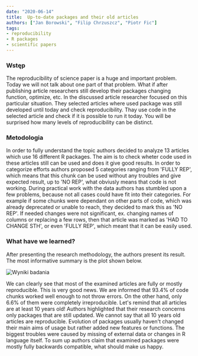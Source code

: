 ```yaml
---
date: "2020-06-14"
title:  Up-to-date packages and their old articles
authors: ["Jan Borowski", "Filip Chrzuszcz", "Piotr Fic"]
tags:
- reproducibility
- R packages
- scientific papers
---
```


### Wstęp

The reproducibility of science paper is a huge and important problem. Today we will not talk about one part of that problem. What if after publishing article researchers still develop their packages changing function, optimize, etc. In the discussed article researcher focused on this particular situation. They selected articles where used package was still developed until today and check reproducibility. Thay use code in the selected article and check if it is possible to run it today. You will be surprised how many levels of reproducibility can be distinct.
### Metodologia
In order to fully understand the topic authors decided to analyze 13 articles which use 16 different R packages.
The aim is to check wheter code used in these articles still can be used and does it give good results. In order to categorize efforts authors proposed 5 categories ranging from 'FULLY REP', which means that this chunk can be used without any troubles and give expected result, up to 'NO REP', what obviusly means that code is not working.
During practical work with the data authors has stumbled upon a few problems, because not all cases could have fit into their categories. For example if some chunks were dependant on other parts of code, which was already deprecated or unable to reach, they decided to mark this as 'NO REP'. If needed changes were not significant, ex. changing names of columns or replacing a few rows, then that article was marked as 'HAD TO CHANGE STH', or even 'FULLY REP', which meant that it can be easily used.

### What have we learned?

After presenting the research methodology, the authors present its result. The most informative summary is the plot shown below.  

![Wyniki badania](/2020L-WB-Blog/2020-06-14-up-to-date-packages-and-their-old-articles/plot2.png)  

We can clearly see that most of the examined articles are fully or mostly reproducible. This is very good news. We are informed that 93.4% of code chunks worked well enough to not throw errors. On the other hand, only 6.6% of them were completely irreproducible. Let's remind that all articles are at least 10 years old! Authors highlighted that their research concerns only packages that are still updated. We cannot say that all 10 years old articles are reproducible. Evolution of packages usually haven't changed their main aims of usage but rather added new features or functions. The biggest troubles were caused by missing of external data or changes in R language itself. To sum up authors claim that examined packages were mostly fully backwards compatible, what should make us happy.